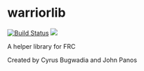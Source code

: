 # warriorlib
[![Build Status](https://travis-ci.org/Team3256/warriorlib.svg?branch=master)](https://travis-ci.org/Team3256/warriorlib)
[![](https://jitpack.io/v/Team3256/warriorlib.svg)](https://jitpack.io/#Team3256/warriorlib)

A helper library for FRC

Created by Cyrus Bugwadia and John Panos
